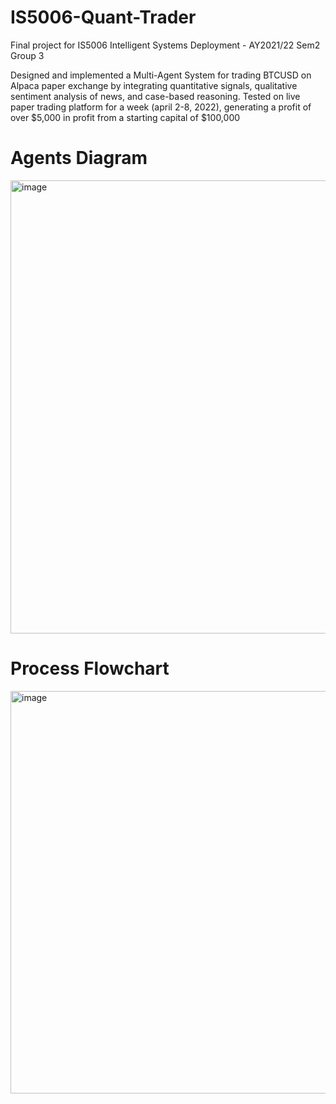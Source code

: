# IS5006-Quant-Trader
Final project for IS5006 Intelligent Systems Deployment - AY2021/22 Sem2 Group 3

Designed and implemented a Multi-Agent System for trading BTCUSD on Alpaca paper exchange by integrating quantitative signals, qualitative sentiment analysis of news, and case-based reasoning. Tested on live paper trading platform for a week (april 2-8, 2022), generating a profit of over $5,000 in profit from a starting capital of $100,000

# Agents Diagram
<img width="725" alt="image" src="https://user-images.githubusercontent.com/46064869/232274682-d8d52e52-1f8d-4563-9194-bec026f92112.png">


# Process Flowchart
<img width="644" alt="image" src="https://user-images.githubusercontent.com/46064869/232274694-3694febc-947c-490e-a25f-9bda0a13d3ae.png">


